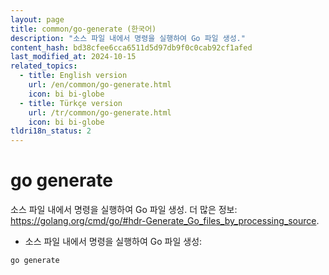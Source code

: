 ```yaml
---
layout: page
title: common/go-generate (한국어)
description: "소스 파일 내에서 명령을 실행하여 Go 파일 생성."
content_hash: bd38cfee6cca6511d5d97db9f0c0cab92cf1afed
last_modified_at: 2024-10-15
related_topics:
  - title: English version
    url: /en/common/go-generate.html
    icon: bi bi-globe
  - title: Türkçe version
    url: /tr/common/go-generate.html
    icon: bi bi-globe
tldri18n_status: 2
---
```

# go generate

소스 파일 내에서 명령을 실행하여 Go 파일 생성.
더 많은 정보: <https://golang.org/cmd/go/#hdr-Generate_Go_files_by_processing_source>.

- 소스 파일 내에서 명령을 실행하여 Go 파일 생성:

`go generate`
